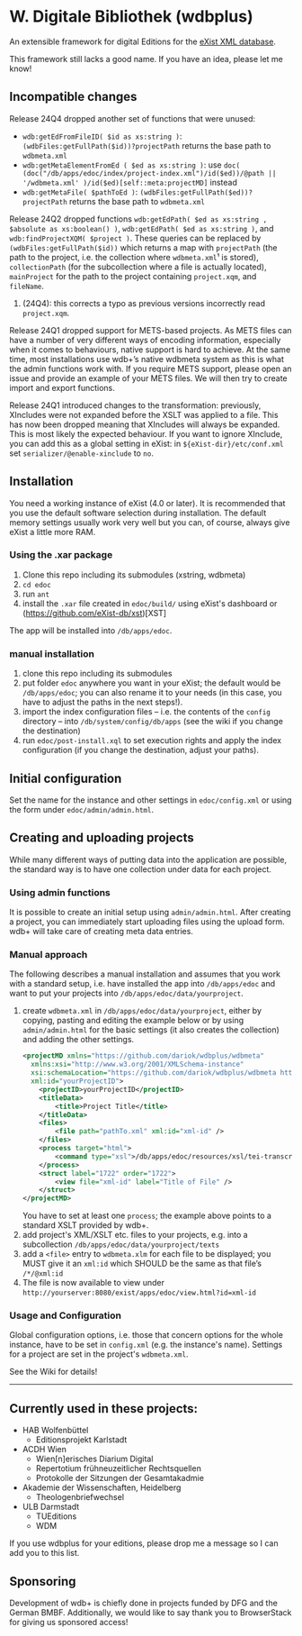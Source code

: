# W. Digitale Bibliothek (wdbplus)

An extensible framework for digital Editions for the [eXist XML database](https://github.com/eXist-db).

This framework still lacks a good name. If you have an idea, please let me know!

## Incompatible changes

Release 24Q4 dropped another set of functions that were unused:
- `wdb:getEdFromFileID( $id as xs:string )`: `(wdbFiles:getFullPath($id))?projectPath` returns the base path to `wdbmeta.xml`
- `wdb:getMetaElementFromEd ( $ed as xs:string )`: use `doc( (doc("/db/apps/edoc/index/project-index.xml")/id($ed))/@path || '/wdbmeta.xml' )/id($ed)[self::meta:projectMD]` instead
- `wdb:getMetaFile( $pathToEd )`: `(wdbFiles:getFullPath($ed))?projectPath` returns the base path to `wdbmeta.xml`

Release 24Q2 dropped functions `wdb:getEdPath( $ed as xs:string , $absolute as xs:boolean() )`,
`wdb:getEdPath( $ed as xs:string )`, and `wdb:findProjectXQM( $project )`. These queries can be replaced by
`(wdbFiles:getFullPath($id))` which returns a map with `projectPath` (the path to the project, i.e. the collection where
`wdbmeta.xml`¹ is stored), `collectionPath` (for the subcollection where a file is actually located), `mainProject` for
the path to the project containing `project.xqm`, and `fileName`.
1) (24Q4): this corrects a typo as previous versions incorrectly read `project.xqm`.

Release 24Q1 dropped support for METS-based projects. As METS files can have a number of very different ways of encoding
information, especially when it comes to behaviours, native support is hard to achieve. At the same time, most
installations use wdb+’s native wdbmeta system as this is what the admin functions work with.
If you require METS support, please open an issue and provide an example of your METS files. We will then try to create
import and export functions.

Release 24Q1 introduced changes to the transformation: previously, XIncludes were not expanded before the XSLT was
applied to a file. This has now been dropped meaning that XIncludes will always be expanded. This is most likely the
expected behaviour. If you want to ignore XInclude, you can add this as a global setting in eXist: in
`${eXist-dir}/etc/conf.xml` set `serializer/@enable-xinclude` to `no`.

## Installation
You need a working instance of eXist (4.0 or later). It is recommended that you use the default software selection 
during installation. The default memory settings usually work very well but you can, of course, always give eXist a
little more RAM.
### Using the .xar package
1. Clone this repo including its submodules (xstring, wdbmeta) 
1. `cd edoc`
1. run `ant`
1. install the `.xar` file created in `edoc/build/` using eXist's dashboard or (https://github.com/eXist-db/xst)[XST]

The app will be installed into `/db/apps/edoc`.

### manual installation
1. clone this repo including its submodules
1. put folder `edoc` anywhere you want in your eXist; the default would be `/db/apps/edoc`; you can also rename it to your needs (in this case, you have to adjust the paths in the next steps!).
1. import the index configuration files – i.e. the contents of the `config` directory – into `/db/system/config/db/apps` (see the wiki if you change the destination)
1. run `edoc/post-install.xql` to set execution rights and apply the index configuration (if you change the destination, adjust your paths).

## Initial configuration
Set the name for the instance and other settings in `edoc/config.xml` or using the form under `edoc/admin/admin.html`.

## Creating and uploading projects
While many different ways of putting data into the application are possible, the standard way is to have one collection
under data for each project.

### Using admin functions
It is possible to create an initial setup using `admin/admin.html`. After creating a project, you can immediately start
uploading files using the upload form. wdb+ will take care of creating meta data entries.

### Manual approach
The following describes a manual installation and assumes that you work with a standard setup, i.e. have installed the app
into `/db/apps/edoc` and want to put your projects into `/db/apps/edoc/data/yourproject`.

1. create `wdbmeta.xml` in `/db/apps/edoc/data/yourproject`, either by copying, pasting and editing the example below or by using
`admin/admin.html` for the basic settings (it also creates the collection) and adding the other settings.
    ```XML
    <projectMD xmlns="https://github.com/dariok/wdbplus/wdbmeta"
      xmlns:xsi="http://www.w3.org/2001/XMLSchema-instance"
      xsi:schemaLocation="https://github.com/dariok/wdbplus/wdbmeta https://raw.githubusercontent.com/dariok/wdbmeta/master/wdbmeta.xsd"
      xml:id="yourProjectID">
        <projectID>yourProjectID</projectID>
        <titleData>
            <title>Project Title</title>
        </titleData>
        <files>
            <file path="pathTo.xml" xml:id="xml-id" />
        </files>
        <process target="html">
            <command type="xsl">/db/apps/edoc/resources/xsl/tei-transcript.xsl</command>
        </process>
        <struct label="1722" order="1722">
            <view file="xml-id" label="Title of File" />
        </struct>
    </projectMD>
    ```
    You have to set at least one `process`; the example above points to a standard XSLT provided by wdb+.
1. add project's XML/XSLT etc. files to your projects, e.g. into a subcollection `/db/apps/edoc/data/yourproject/texts`
1. add a `<file>` entry to `wdbmeta.xlm` for each file to be displayed; you MUST give it an `xml:id` which SHOULD be the same as that file’s `/*/@xml:id`
1. The file is now available to view under `http://yourserver:8080/exist/apps/edoc/view.html?id=xml-id`

### Usage and Configuration
Global configuration options, i.e. those that concern options for the whole instance, have to be set in `config.xml` (e.g. the instance's name).
Settings for a project are set in the project's `wdbmeta.xml`.

See the Wiki for details!

----

## Currently used in these projects:

* HAB Wolfenbüttel
  * Editionsprojekt Karlstadt
* ACDH Wien
  * Wien[n]erisches Diarium Digital
  * Repertotium frühneuzeitlicher Rechtsquellen
  * Protokolle der Sitzungen der Gesamtakadmie
* Akademie der Wissenschaften, Heidelberg
  * Theologenbriefwechsel
* ULB Darmstadt
  * TUEditions
  * WDM

If you use wdbplus for your editions, please drop me a message so I can add you to this list.

## Sponsoring

Development of wdb+ is chiefly done in projects funded by DFG and the German BMBF.
Additionally, we would like to say thank you to BrowserStack for giving us sponsored access!
